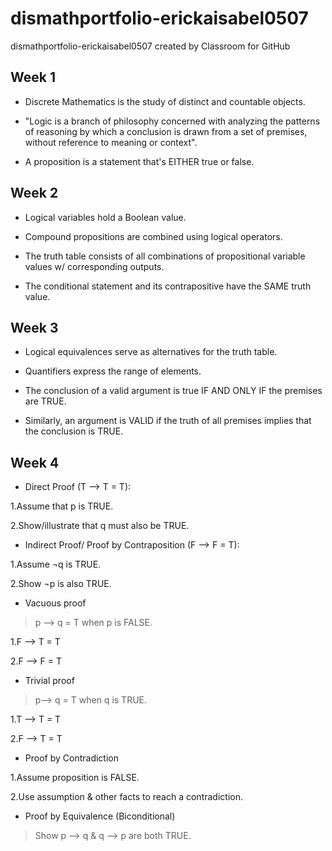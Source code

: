 # dismathportfolio-erickaisabel0507
dismathportfolio-erickaisabel0507 created by Classroom for GitHub
## Week 1
- Discrete Mathematics is the study of distinct and countable objects.

- "Logic is a branch of philosophy concerned with analyzing the patterns of reasoning by which a conclusion is drawn from a set of premises, 
without reference to meaning or context".

- A proposition is a statement that's EITHER true or false.
## Week 2
- Logical variables hold a Boolean value.

- Compound propositions are combined using logical operators.

- The truth table consists of all combinations of propositional variable values w/ corresponding outputs.

- The conditional statement and its contrapositive have the SAME truth value.
## Week 3
- Logical equivalences serve as alternatives for the truth table.

- Quantifiers express the range of elements.
- The conclusion of a valid argument is true IF AND ONLY IF the premises are TRUE.

- Similarly, an argument is VALID if the truth of all premises implies that the conclusion is TRUE.
## Week 4
- Direct Proof (T --> T = T):

1.Assume that p is TRUE.

2.Show/illustrate that q must also be TRUE.

- Indirect Proof/ Proof by Contraposition (F --> F = T):

1.Assume ¬q is TRUE.

2.Show ¬p is also TRUE.
 
- Vacuous proof

> p --> q = T when p is FALSE.

1.F --> T = T

2.F --> F = T

- Trivial proof

> p--> q = T when q is TRUE.

1.T --> T = T

2.F --> T = T
 
- Proof by Contradiction

1.Assume proposition is FALSE.

2.Use assumption & other facts to reach a contradiction.

- Proof by Equivalence (Biconditional)

> Show p --> q & q --> p are both TRUE.
